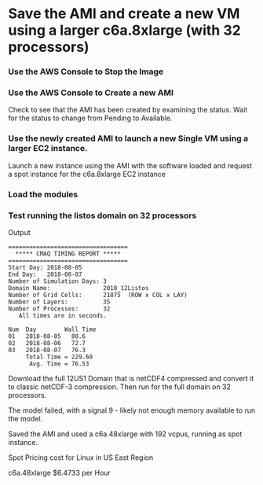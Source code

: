 # Save the AMI and create a new VM using a larger c6a.8xlarge (with 32 processors)

### Use the AWS Console to Stop the Image

### Use the AWS Console to Create a new AMI

Check to see that the AMI has been created by examining the status. Wait for the status to change from Pending to Available.

### Use the newly created AMI to launch a new Single VM using a larger EC2 instance.
Launch a new instance using the AMI with the software loaded and request a spot instance for the c6a.8xlarge EC2 instance

### Load the modules

### Test running the listos domain on 32 processors

Output

```
==================================
  ***** CMAQ TIMING REPORT *****
==================================
Start Day: 2018-08-05
End Day:   2018-08-07
Number of Simulation Days: 3
Domain Name:               2018_12Listos
Number of Grid Cells:      21875  (ROW x COL x LAY)
Number of Layers:          35
Number of Processes:       32
   All times are in seconds.

Num  Day        Wall Time
01   2018-08-05   80.6
02   2018-08-06   72.7
03   2018-08-07   76.3
     Total Time = 229.60
      Avg. Time = 76.53

```



Download the full 12US1 Domain that is netCDF4 compressed and convert it to classic netCDF-3 compression.
Then run for the full domain on 32 processors.

The model failed, with a signal 9 - likely not enough memory available to run the model.

Saved the AMI and used a c6a.48xlarge with 192 vcpus, running as spot instance.

Spot Pricing cost for Linux in US East Region


c6a.48xlarge	$6.4733 per Hour


